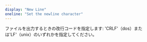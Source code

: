 ```yaml
---
display: "New Line"
oneline: "Set the newline character"
---
```


ファイルを出力するときの改行コードを指定します: 'CRLF'（dos）または'LF'（unix）のいずれかを指定してください。
